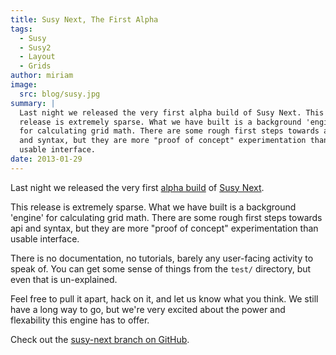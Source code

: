 ```yaml
---
title: Susy Next, The First Alpha
tags:
  - Susy
  - Susy2
  - Layout
  - Grids
author: miriam
image:
  src: blog/susy.jpg
summary: |
  Last night we released the very first alpha build of Susy Next. This
  release is extremely sparse. What we have built is a background 'engine'
  for calculating grid math. There are some rough first steps towards api
  and syntax, but they are more "proof of concept" experimentation than
  usable interface.
date: 2013-01-29
---
```


Last night we released the very first [alpha build] of [Susy Next].

This release is extremely sparse. What we have built is a background
'engine' for calculating grid math. There are some rough first steps
towards api and syntax, but they are more "proof of concept"
experimentation than usable interface.

There is no documentation, no tutorials, barely any user-facing activity
to speak of. You can get some sense of things from the `test/`
directory, but even that is un-explained.

Feel free to pull it apart, hack on it, and let us know what you think.
We still have a long way to go, but we're very excited about the power
and flexability this engine has to offer.

Check out the [susy-next branch on GitHub].

[alpha build]: http://rubygems.org/gems/susy/versions/2.0.0.alpha.1
[susy next]: /2013/01/01/susy-next/
[susy-next branch on github]: https://github.com/oddbird/susy/tree/susy-next
